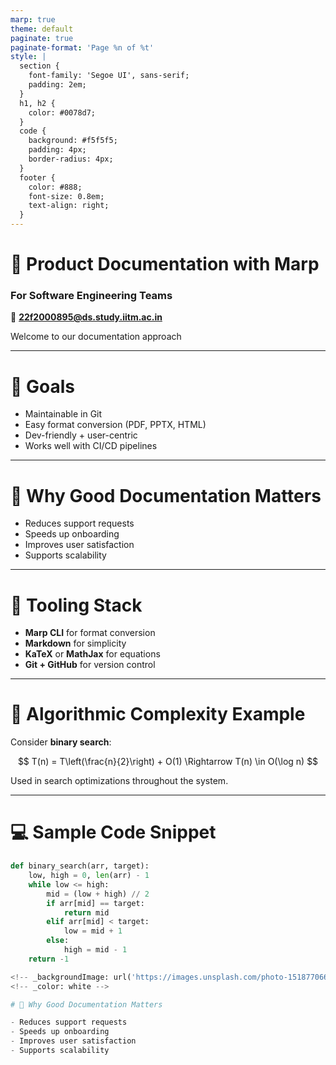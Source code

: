 ```yaml
---
marp: true
theme: default
paginate: true
paginate-format: 'Page %n of %t'
style: |
  section {
    font-family: 'Segoe UI', sans-serif;
    padding: 2em;
  }
  h1, h2 {
    color: #0078d7;
  }
  code {
    background: #f5f5f5;
    padding: 4px;
    border-radius: 4px;
  }
  footer {
    color: #888;
    font-size: 0.8em;
    text-align: right;
  }
---
```


<!-- _class: lead -->

# 📘 Product Documentation with Marp  
### For Software Engineering Teams  
📧 **22f2000895@ds.study.iitm.ac.in**

<footer>Welcome to our documentation approach</footer>

---

# 🎯 Goals

- Maintainable in Git
- Easy format conversion (PDF, PPTX, HTML)
- Dev-friendly + user-centric
- Works well with CI/CD pipelines

---

<!-- _backgroundImage: url('./assets/background.jpg') -->
<!-- _color: white -->

# 🚀 Why Good Documentation Matters

- Reduces support requests  
- Speeds up onboarding  
- Improves user satisfaction  
- Supports scalability

---

# 🔧 Tooling Stack

- **Marp CLI** for format conversion
- **Markdown** for simplicity
- **KaTeX** or **MathJax** for equations
- **Git + GitHub** for version control

---

# 🔢 Algorithmic Complexity Example

Consider **binary search**:

$$
T(n) = T\left(\frac{n}{2}\right) + O(1) \Rightarrow T(n) \in O(\log n)
$$

Used in search optimizations throughout the system.

---

# 💻 Sample Code Snippet

```python
def binary_search(arr, target):
    low, high = 0, len(arr) - 1
    while low <= high:
        mid = (low + high) // 2
        if arr[mid] == target:
            return mid
        elif arr[mid] < target:
            low = mid + 1
        else:
            high = mid - 1
    return -1

<!-- _backgroundImage: url('https://images.unsplash.com/photo-1518770660439-4636190af475?auto=format&fit=crop&w=1200&q=80') -->
<!-- _color: white -->

# 🚀 Why Good Documentation Matters

- Reduces support requests  
- Speeds up onboarding  
- Improves user satisfaction  
- Supports scalability
